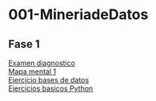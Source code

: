 # 001-MineriadeDatos  

## Fase 1  

[Examen diagnostico](https://github.com/JoseEduardoNavarreteRosales-1851701/001-MineriadeDatos/blob/main/Ex-Diagnostico_1851701.pdf)  
[Mapa mental 1](https://github.com/JoseEduardoNavarreteRosales-1851701/001-MineriadeDatos/blob/main/MapaMental_1_1851701.pdf)  
[Ejercicio bases de datos](https://github.com/HectorCedilloCharles1/MineriaDeDatos/blob/main/Bases%20de%20datos.pdf)  
[Ejercicios basicos Python](https://github.com/JoseEduardoNavarreteRosales-1851701/001-MineriadeDatos/blob/main/Ej_Python_1851701.ipynb)
